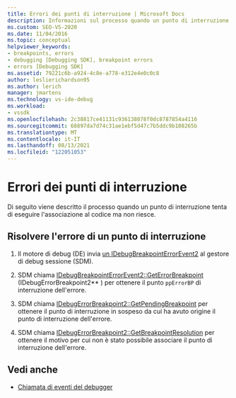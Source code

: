 ```yaml
---
title: Errori dei punti di interruzione | Microsoft Docs
description: Informazioni sul processo quando un punto di interruzione tenta di eseguire l'associazione al codice ma non riesce e su come risolvere gli errori dei punti di interruzione.
ms.custom: SEO-VS-2020
ms.date: 11/04/2016
ms.topic: conceptual
helpviewer_keywords:
- breakpoints, errors
- debugging [Debugging SDK], breakpoint errors
- errors [Debugging SDK]
ms.assetid: 79221c6b-a924-4c8e-a778-e312e4e0c0c8
author: leslierichardson95
ms.author: lerich
manager: jmartens
ms.technology: vs-ide-debug
ms.workload:
- vssdk
ms.openlocfilehash: 2c38817ce41131c936138078f0dc8787854a4116
ms.sourcegitcommit: 68897da7d74c31ae1ebf5d47c7b5ddc9b108265b
ms.translationtype: MT
ms.contentlocale: it-IT
ms.lasthandoff: 08/13/2021
ms.locfileid: "122051053"
---
```

# <a name="breakpoint-errors"></a>Errori dei punti di interruzione
Di seguito viene descritto il processo quando un punto di interruzione tenta di eseguire l'associazione al codice ma non riesce.

## <a name="troubleshoot-a-breakpoint-error"></a>Risolvere l'errore di un punto di interruzione

1. Il motore di debug (DE) invia [un IDebugBreakpointErrorEvent2](../../extensibility/debugger/reference/idebugbreakpointerrorevent2.md) al gestore di debug sessione (SDM).

2. SDM chiama [IDebugBreakpointErrorEvent2::GetErrorBreakpoint](../../extensibility/debugger/reference/idebugbreakpointerrorevent2-geterrorbreakpoint.md) (IDebugErrorBreakpoint2** ) per ottenere il punto `ppErrorBP` di interruzione dell'errore.

3. SDM chiama [IDebugErrorBreakpoint2::GetPendingBreakpoint](../../extensibility/debugger/reference/idebugerrorbreakpoint2-getpendingbreakpoint.md) per ottenere il punto di interruzione in sospeso da cui ha avuto origine il punto di interruzione dell'errore.

4. SDM chiama [IDebugErrorBreakpoint2::GetBreakpointResolution](../../extensibility/debugger/reference/idebugerrorbreakpoint2-getbreakpointresolution.md) per ottenere il motivo per cui non è stato possibile associare il punto di interruzione dell'errore.

## <a name="see-also"></a>Vedi anche
- [Chiamata di eventi del debugger](../../extensibility/debugger/calling-debugger-events.md)
